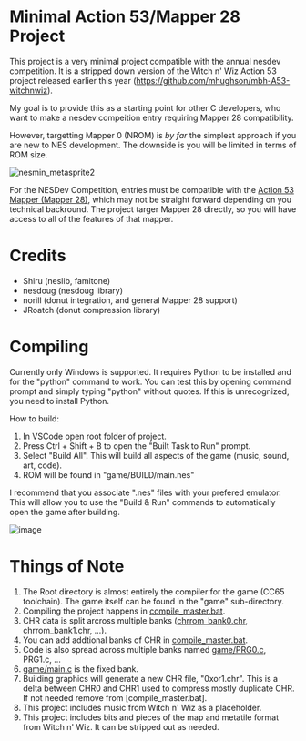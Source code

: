 # Minimal Action 53/Mapper 28 Project
This project is a very minimal project compatible with the annual nesdev competition. It is a stripped down version of the Witch n' Wiz Action 53 project released earlier this year (https://github.com/mhughson/mbh-A53-witchnwiz).

My goal is to provide this as a starting point for other C developers, who want to make a nesdev compeition entry requiring Mapper 28 compatibility.

However, targetting Mapper 0 (NROM) is *by far* the simplest approach if you are new to NES development. The downside is you will be limited in terms of ROM size.

![nesmin_metasprite2](https://user-images.githubusercontent.com/310185/191657203-b335de3f-1a18-46a9-a41c-03f5d8d3f5aa.gif)

For the NESDev Competition, entries must be compatible with the [Action 53 Mapper (Mapper 28)](https://www.nesdev.org/wiki/Action_53_mapper), which may not be straight forward depending on you technical backround. The project targer Mapper 28 directly, so you will have access to all of the features of that mapper.

# Credits

* Shiru (neslib, famitone)
* nesdoug (nesdoug library)
* norill (donut integration, and general Mapper 28 support)
* JRoatch (donut compression library)

# Compiling

Currently only Windows is supported. It requires Python to be installed and for the "python" command to work. You can test this by opening command prompt and simply typing "python" without quotes. If this is unrecognized, you need to install Python.

How to build:

1. In VSCode open root folder of project.
2. Press Ctrl + Shift + B to open the "Built Task to Run" prompt.
3. Select "Build All". This will build all aspects of the game (music, sound, art, code).
4. ROM will be found in "game/BUILD/main.nes"

I recommend that you associate ".nes" files with your prefered emulator. This will allow you to use the "Build & Run" commands to automatically open the game after building.

![image](https://user-images.githubusercontent.com/310185/162886996-6b8b58e1-b8ad-4b0f-a57a-3f8460028f7f.png)

# Things of Note

1. The Root directory is almost entirely the compiler for the game (CC65 toolchain). The game itself can be found in the "game" sub-directory.
2. Compiling the project happens in [compile_master.bat](game/compile_master.bat).
3. CHR data is split arcross multiple banks ([chrrom_bank0.chr](game/chrrom_bank0.chr), chrrom_bank1.chr, ...).
4. You can add addtional banks of CHR in [compile_master.bat](game/compile_master.bat).
5. Code is also spread across multiple banks named [game/PRG0.c](PRG0.c), PRG1.c, ...
6. [game/main.c](main.c) is the fixed bank.
7. Building graphics will generate a new CHR file, "0xor1.chr". This is a delta between CHR0 and CHR1 used to compress mostly duplicate CHR. If not needed remove from [compile_master.bat].
8. This project includes music from Witch n' Wiz as a placeholder.
9. This project includes bits and pieces of the map and metatile format from Witch n' Wiz. It can be stripped out as needed. 
